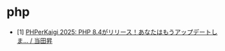 # php


- [1] [PHPerKaigi 2025: PHP 8.4がリリース！あなたはもうアップデートしま… / 当田昇](https://www.youtube.com/watch?v=AFxydAQ8HFY)
